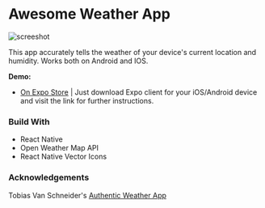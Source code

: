 # Awesome Weather App

![screeshot](https://i.imgur.com/0D1MuxG.png)

This app accurately tells the weather of your device's current location and humidity. Works both on Android and IOS.

**Demo:**

* [On Expo Store](https://expo.io/@amanhimself/awesome-weather-app) | Just download Expo client for your iOS/Android device and visit the link for further instructions.

### Build With

* React Native
* Open Weather Map API
* React Native Vector Icons

### Acknowledgements

Tobias Van Schneider's [Authentic Weather App](http://authenticweather.com/)
